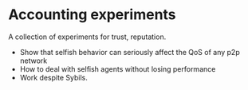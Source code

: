 # Accounting experiments 

A collection of experiments for trust, reputation. 

- Show that selfish behavior can seriously affect the QoS of any p2p network 
- How to deal with selfish agents without losing performance 
- Work despite Sybils. 
